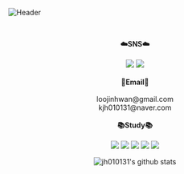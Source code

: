 ![Header](https://capsule-render.vercel.app/api?type=Waving&fontColor=ffffff&text=Hin_Jwan's%20GitHub%20&height=150&fontSize=60&desc=Welcome!&descAlignY=75&descAlign=60)

<br>

<p align="center">
  <Strong>☁️SNS☁️</Strong><br><br>
    <a href="https://www.instagram.com/hin_jwan" target="_blank"><img src="https://img.shields.io/badge/hin_jwan-E4405F?style=flat-square&logo=Instagram&logoColor=white&link=https://www.instagram.com/hin_jwan"/></a>
    <a href="https://hits.seeyoufarm.com"><img src="https://hits.seeyoufarm.com/api/count/incr/badge.svg?url=https%3A%2F%2Fgithub.com%2Fjh010131&count_bg=%233D46C8&title_bg=%23131841&icon=github.svg&icon_color=%23FFFFFF&title=Hits&edge_flat=false"/></a>
    <br><br>
  <Strong>📧Email📧</Strong><br><br>
      loojinhwan@gmail.com
  <br>kjh010131@naver.com
  <br><br>
  <Strong>📚Study📚</Strong><br><br>
    <img src="https://img.shields.io/badge/HTML-E34F26?style=flat-square&logo=HTML5&logoColor=white"/>
    <img src="https://img.shields.io/badge/C Language-A8B9CC?style=flat-square&logo=C&logoColor=white"/>
    <img src="https://img.shields.io/badge/AWS-232F3E?style=flat-square&logo=amazonaws&logoColor=white"/>
    <img src="https://img.shields.io/badge/Spring-6DB33F?style=flat-square&logo=spring&logoColor=white"/>
    <img src="https://img.shields.io/badge/Docker-2496ED?style=flat-square&logo=docker&logoColor=white"/>
</p>

<div align=center>
  
  ![jh010131's github stats](https://github-readme-stats.vercel.app/api?username=jh010131&show_icons=true)
  
</div>
  
